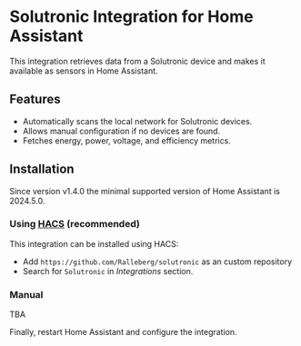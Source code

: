 # Solutronic Integration for Home Assistant

This integration retrieves data from a Solutronic device and makes it available as sensors in Home Assistant.

## Features

- Automatically scans the local network for Solutronic devices.
- Allows manual configuration if no devices are found.
- Fetches energy, power, voltage, and efficiency metrics.

## Installation

Since version v1.4.0 the minimal supported version of Home Assistant is 2024.5.0.

### Using [HACS](https://hacs.xyz/) (recommended)

This integration can be installed using HACS:
- Add `https://github.com/Ralleberg/solutronic` as an custom repository
- Search for `Solutronic` in *Integrations* section.
 
### Manual

TBA

Finally, restart Home Assistant and configure the integration.
